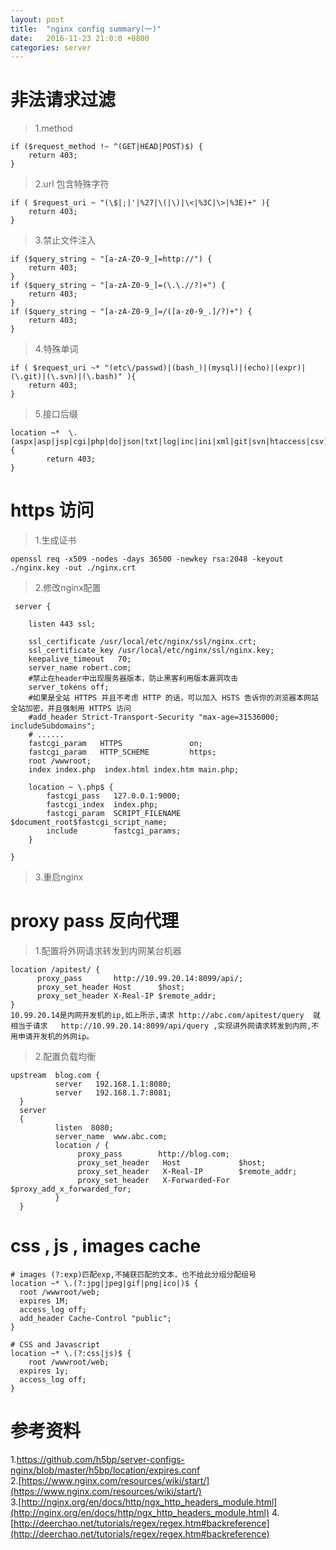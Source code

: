 ```yaml
---
layout: post
title:  "nginx config summary(一)"
date:   2016-11-23 21:0:0 +0800
categories: server
---
```


# 非法请求过滤  
>1.method

	if ($request_method !~ ^(GET|HEAD|POST)$) {
		return 403;
	}  

>2.url 包含特殊字符  

	if ( $request_uri ~ "(\$|;|'|%27|\(|\)|\<|%3C|\>|%3E)+" ){
		return 403;
	}  
	
>3.禁止文件注入  
 
	if ($query_string ~ "[a-zA-Z0-9_]=http://") {
		return 403;
	}  
	if ($query_string ~ "[a-zA-Z0-9_]=(\.\.//?)+") {
		return 403;
	}  	
	if ($query_string ~ "[a-zA-Z0-9_]=/([a-z0-9_.]/?)+") {
		return 403;
	}  

>4.特殊单词  
 
	
	if ( $request_uri ~* "(etc\/passwd)|(bash_)|(mysql)|(echo)|(expr)|(\.git)|(\.svn)|(\.bash)" ){
		return 403;
	}  
	
>5.接口后缀  
 
	
	location ~*  \.(aspx|asp|jsp|cgi|php|do|json|txt|log|inc|ini|xml|git|svn|htaccess|csv)$ {
		    return 403;
	}

# https 访问
>1.生成证书  

	openssl req -x509 -nodes -days 36500 -newkey rsa:2048 -keyout ./nginx.key -out ./nginx.crt

>2.修改nginx配置  

	 server {

        listen 443 ssl;

        ssl_certificate /usr/local/etc/nginx/ssl/nginx.crt;
        ssl_certificate_key /usr/local/etc/nginx/ssl/nginx.key;
        keepalive_timeout   70;
        server_name robert.com;
        #禁止在header中出现服务器版本，防止黑客利用版本漏洞攻击
        server_tokens off;
        #如果是全站 HTTPS 并且不考虑 HTTP 的话，可以加入 HSTS 告诉你的浏览器本网站全站加密，并且强制用 HTTPS 访问
        #add_header Strict-Transport-Security "max-age=31536000; includeSubdomains";
        # ......
        fastcgi_param   HTTPS               on;
        fastcgi_param   HTTP_SCHEME         https;
        root /wwwroot;
        index index.php  index.html index.htm main.php;

        location ~ \.php$ {
            fastcgi_pass   127.0.0.1:9000;
            fastcgi_index  index.php;
            fastcgi_param  SCRIPT_FILENAME $document_root$fastcgi_script_name;
            include        fastcgi_params;
        }

    }  
      
      
     
>3.重启nginx  
     
# proxy pass 反向代理
>1.配置将外网请求转发到内网某台机器

	location /apitest/ {
	      proxy_pass       http://10.99.20.14:8099/api/;
	      proxy_set_header Host      $host;
	      proxy_set_header X-Real-IP $remote_addr;
	}
	10.99.20.14是内网开发机的ip,如上所示,请求 http://abc.com/apitest/query  就相当于请求   http://10.99.20.14:8099/api/query ,实现讲外网请求转发到内网,不用申请开发机的外网ip。
	
>2.配置负载均衡  
 
	upstream  blog.com {
              server   192.168.1.1:8080;
              server   192.168.1.7:8081;         
      }
      server
      {
              listen  8080;
              server_name  www.abc.com;
              location / {
                   proxy_pass        http://blog.com;
                   proxy_set_header   Host             $host;
                   proxy_set_header   X-Real-IP        $remote_addr;
                   proxy_set_header   X-Forwarded-For  $proxy_add_x_forwarded_for;
              }           
      }


# css , js , images cache
>  
		
	# images (?:exp)匹配exp,不捕获匹配的文本，也不给此分组分配组号
	location ~* \.(?:jpg|jpeg|gif|png|ico|)$ {
	  root /wwwroot/web;
	  expires 1M;
	  access_log off;
	  add_header Cache-Control "public";
	}
	
	# CSS and Javascript 
	location ~* \.(?:css|js)$ {
		root /wwwroot/web;
	  expires 1y;
	  access_log off;
	}
	
	
	
# 参考资料
1.[https://github.com/h5bp/server-configs-nginx/blob/master/h5bp/location/expires.conf ](https://github.com/h5bp/server-configs-nginx/blob/master/h5bp/location/expires.conf )  
2.[https://www.nginx.com/resources/wiki/start/](https://www.nginx.com/resources/wiki/start/)  
3.[http://nginx.org/en/docs/http/ngx_http_headers_module.html](http://nginx.org/en/docs/http/ngx_http_headers_module.html)
4.[http://deerchao.net/tutorials/regex/regex.htm#backreference](http://deerchao.net/tutorials/regex/regex.htm#backreference)